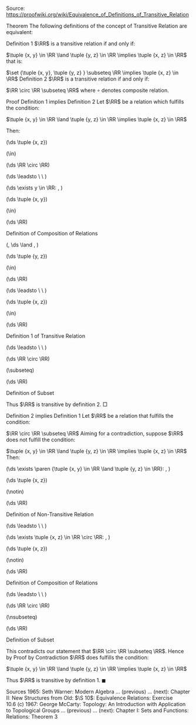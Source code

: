 # 

Source: https://proofwiki.org/wiki/Equivalence_of_Definitions_of_Transitive_Relation



Theorem
The following definitions of the concept of Transitive Relation are equivalent:

Definition 1
$\RR$ is a transitive relation if and only if:

$\tuple {x, y} \in \RR \land \tuple {y, z} \in \RR \implies \tuple {x, z} \in \RR$
that is:

$\set {\tuple {x, y}, \tuple {y, z} } \subseteq \RR \implies \tuple {x, z} \in \RR$
Definition 2
$\RR$ is a transitive relation if and only if:

$\RR \circ \RR \subseteq \RR$
where $\circ$ denotes composite relation.


Proof
Definition 1 implies Definition 2
Let $\RR$ be a relation which fulfills the condition:

$\tuple {x, y} \in \RR \land \tuple {y, z} \in \RR \implies \tuple {x, z} \in \RR$

Then:














\(\ds \tuple {x, z}\)

\(\in\)







\(\ds \RR \circ \RR\)














\(\ds \leadsto \ \ \)

\(\ds \exists y \in \RR: \, \)



\(\ds \tuple {x, y}\)

\(\in\)







\(\ds \RR\)





Definition of Composition of Relations












\(\, \ds \land \, \)

\(\ds \tuple {y, z}\)

\(\in\)







\(\ds \RR\)














\(\ds \leadsto \ \ \)





\(\ds \tuple {x, z}\)

\(\in\)







\(\ds \RR\)





Definition 1 of Transitive Relation








\(\ds \leadsto \ \ \)





\(\ds \RR \circ \RR\)

\(\subseteq\)







\(\ds \RR\)





Definition of Subset




Thus $\RR$ is transitive by definition 2.
$\Box$


Definition 2 implies Definition 1
Let $\RR$ be a relation that fulfills the condition:

$\RR \circ \RR \subseteq \RR$
Aiming for a contradiction, suppose $\RR$ does not fulfill the condition:

$\tuple {x, y} \in \RR \land \tuple {y, z} \in \RR \implies \tuple {x, z} \in \RR$
Then:










\(\ds \exists \paren {\tuple {x, y} \in \RR \land \tuple {y, z} \in \RR}: \, \)



\(\ds \tuple {x, z}\)

\(\notin\)







\(\ds \RR\)





Definition of Non-Transitive Relation








\(\ds \leadsto \ \ \)

\(\ds \exists \tuple {x, z} \in \RR \circ \RR: \, \)



\(\ds \tuple {x, z}\)

\(\notin\)







\(\ds \RR\)





Definition of Composition of Relations








\(\ds \leadsto \ \ \)





\(\ds \RR \circ \RR\)

\(\nsubseteq\)







\(\ds \RR\)





Definition of Subset



This contradicts our statement that $\RR \circ \RR \subseteq \RR$.
Hence by Proof by Contradiction $\RR$ does fulfills the condition:

$\tuple {x, y} \in \RR \land \tuple {y, z} \in \RR \implies \tuple {x, z} \in \RR$

Thus $\RR$ is transitive by definition 1.
$\blacksquare$


Sources
1965: Seth Warner: Modern Algebra ... (previous) ... (next): Chapter $\text {II}$: New Structures from Old: $\S 10$: Equivalence Relations: Exercise $10.6 \ \text{(c)}$
1967: George McCarty: Topology: An Introduction with Application to Topological Groups ... (previous) ... (next): Chapter $\text{I}$: Sets and Functions: Relations: Theorem $3$




